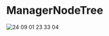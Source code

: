 # ManagerNodeTree

![24 09 01  23 33 04](https://github.com/user-attachments/assets/8b141d1d-927d-4023-9034-440a79f0f36c)
